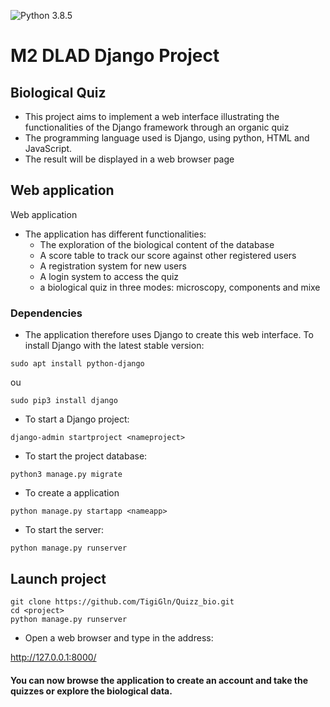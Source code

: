 ![Python 3.8.5](https://img.shields.io/badge/Python-3.8.5-blue.svg)

# M2 DLAD Django Project

## Biological Quiz

* This project aims to implement a web interface illustrating 
the functionalities of the Django framework through an organic quiz
* The programming language used is Django, using python, HTML and JavaScript.
* The result will be displayed in a web browser page



## Web application

Web application
* The application has different functionalities:
    - The exploration of the biological content of the database 
    - A score table to track our score against other registered users
    - A registration system for new users
    - A login system to access the quiz
    - a biological quiz in three modes: microscopy, components and mixe
    
    
### Dependencies 

* The application therefore uses Django to create this web interface. 
To install Django with the latest stable version:
```{}
sudo apt install python-django
```
ou
```{}
sudo pip3 install django
```
* To start a Django project:
```{}
django-admin startproject <nameproject>
```
* To start the project database:
```{}
python3 manage.py migrate
```
* To create a application
```{}
python manage.py startapp <nameapp>
```
* To start the server:
```{}
python manage.py runserver
```

## Launch project

```{}
git clone https://github.com/TigiGln/Quizz_bio.git
cd <project>
python manage.py runserver
```
* Open a web browser and type in the address:

http://127.0.0.1:8000/


#### You can now browse the application to create an account and take the quizzes or explore the biological data.

